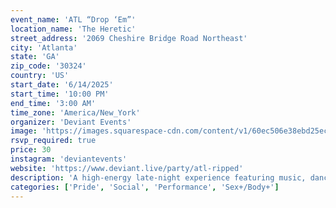 ```yaml
---
event_name: 'ATL “Drop ‘Em”'
location_name: 'The Heretic'
street_address: '2069 Cheshire Bridge Road Northeast'
city: 'Atlanta'
state: 'GA'
zip_code: '30324'
country: 'US'
start_date: '6/14/2025'
start_time: '10:00 PM'
end_time: '3:00 AM'
time_zone: 'America/New_York'
organizer: 'Deviant Events'
image: 'https://images.squarespace-cdn.com/content/v1/60ec506e38ebd25ec56ecbca/1747932382321-SM95QNU8C7HJQ9KQHSON/IMG_9901.png?format=2500w'
rsvp_required: true
price: 30
instagram: 'deviantevents'
website: 'https://www.deviant.live/party/atl-ripped'
description: 'A high-energy late-night experience featuring music, dancing, and unapologetic expression at one of Atlanta’s most iconic queer venues.'
categories: ['Pride', 'Social', 'Performance', 'Sex+/Body+']
---
```

